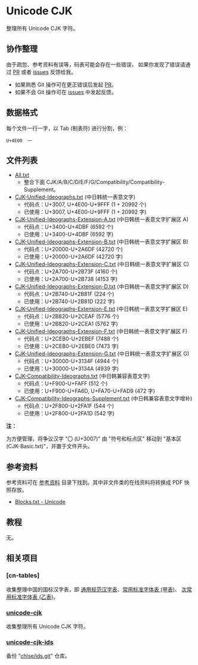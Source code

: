 # Unicode CJK

整理所有 Unicode CJK 字符。

## 协作整理

由于疏忽、参考资料有误等，码表可能会存在一些错误，
如果你发现了错误请通过 [PR] 或者 [issues] 反馈给我。

+ 如果熟悉 Git 操作可在更正错误后发起 [PR]。
+ 如果不会 Git 操作可在 [issues] 中发起反馈。

[PR]: https://github.com/kitty-panics/unicode-cjk/pulls
[issues]: https://github.com/kitty-panics/unicode-cjk/issues

## 数据格式

每个文件一行一字，以 Tab (制表符) 进行分割，例：

```Text
U+4E00	一
```

## 文件列表

+ [All.txt](All.txt)
    + 整合下面 CJK/A/B/C/D/E/F/G/Compatibility/Compatibility-Supplement。
+ [CJK-Unified-Ideographs.txt](CJK-Unified-Ideographs.txt) (中日韩统一表意文字)
    + 代码点：U+3007, U+4E00-U+9FFF (1 + 20992 个)
    + 已使用：U+3007, U+4E00-U+9FFF (1 + 20992 字)
+ [CJK-Unified-Ideographs-Extension-A.txt](CJK-Unified-Ideographs-Extension-A.txt) (中日韩统一表意文字扩展区 A)
    + 代码点：U+3400-U+4DBF (6592 个)
    + 已使用：U+3400-U+4DBF (6592 字)
+ [CJK-Unified-Ideographs-Extension-B.txt](CJK-Unified-Ideographs-Extension-B.txt) (中日韩统一表意文字扩展区 B)
    + 代码点：U+20000-U+2A6DF (42720 个)
    + 已使用：U+20000-U+2A6DF (42720 字)
+ [CJK-Unified-Ideographs-Extension-C.txt](CJK-Unified-Ideographs-Extension-C.txt) (中日韩统一表意文字扩展区 C)
    + 代码点：U+2A700-U+2B73F (4160 个)
    + 已使用：U+2A700-U+2B738 (4153 字)
+ [CJK-Unified-Ideographs-Extension-D.txt](CJK-Unified-Ideographs-Extension-D.txt) (中日韩统一表意文字扩展区 D)
    + 代码点：U+2B740-U+2B81F (224 个)
    + 已使用：U+2B740-U+2B81D (222 字)
+ [CJK-Unified-Ideographs-Extension-E.txt](CJK-Unified-Ideographs-Extension-E.txt) (中日韩统一表意文字扩展区 E)
    + 代码点：U+2B820-U+2CEAF (5776 个)
    + 已使用：U+2B820-U+2CEA1 (5762 字)
+ [CJK-Unified-Ideographs-Extension-F.txt](CJK-Unified-Ideographs-Extension-F.txt) (中日韩统一表意文字扩展区 F)
    + 代码点：U+2CEB0-U+2EBEF (7488 个)
    + 已使用：U+2CEB0-U+2EBE0 (7473 字)
+ [CJK-Unified-Ideographs-Extension-G.txt](CJK-Unified-Ideographs-Extension-G.txt) (中日韩统一表意文字扩展区 G)
    + 代码点：U+30000-U+3134F (4944 个)
    + 已使用：U+30000-U+3134A (4939 字)
+ [CJK-Compatibility-Ideographs.txt](CJK-Compatibility-Ideographs.txt) (中日韩兼容表意文字)
    + 代码点：U+F900-U+FAFF (512 个)
    + 已使用：U+F900-U+FA6D, U+FA70-U+FAD9 (472 字)
+ [CJK-Compatibility-Ideographs-Supplement.txt](CJK-Compatibility-Ideographs-Supplement.txt) (中日韩兼容表意文字增补)
    + 代码点：U+2F800-U+2FA1F (544 个)
    + 已使用：U+2F800-U+2FA1D (542 字)

**注：**

为方便管理，将争议汉字 "〇 (U+3007)" 由 "符号和标点区" 移动到 "基本区 (CJK-Basic.txt)"，并置于文件开头。

## 参考资料

参考资料可在 [参考资料] 目录下找到。其中非文件类的在线资料将转换成 PDF 快照存放。

+ [Blocks.txt - Unicode]

[参考资料]: 参考资料
[Blocks.txt - Unicode]: https://www.unicode.org/Public/UCD/latest/ucd/Blocks.txt

## 教程

无。

## 相关项目

### [cn-tables]

收集整理中国的国标汉字表，即 [通用规范汉字表]、[常用标准字体表 (甲表)]、
[次常用标准字体表 (乙表)]。

[cj-tables]: https://github.com/kitty-panics/cn-tables
[通用规范汉字表]: https://zh.wikipedia.org/wiki/%E9%80%9A%E7%94%A8%E8%A7%84%E8%8C%83%E6%B1%89%E5%AD%97%E8%A1%A8
[常用标准字体表 (甲表)]: https://zh.wikipedia.org/wiki/%E5%B8%B8%E7%94%A8%E5%9C%8B%E5%AD%97%E6%A8%99%E6%BA%96%E5%AD%97%E9%AB%94%E8%A1%A8
[次常用标准字体表 (乙表)]: https://baike.baidu.com/item/%E6%AC%A1%E5%B8%B8%E7%94%A8%E5%9B%BD%E5%AD%97%E6%A0%87%E5%87%86%E5%AD%97%E4%BD%93%E8%A1%A8

### [unicode-cjk]

收集整理所有 Unicode CJK 字符。

[unicode-cjk]: https://github.com/kitty-panics/unicode-cjk

### [unicode-cjk-ids]

备份 "[chise/ids.git]" 仓库。

[unicode-cjk-ids]: https://github.com/kitty-panics/unicode-cjk-ids
[chise/ids.git]: http://git.chise.org/git/chise/ids.git
